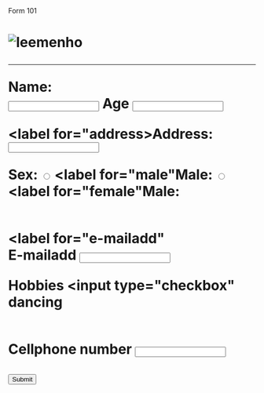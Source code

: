 <!DOCTYPE html>
<html lang="en">
<head>
  <meta charset=UTF"8">
  <meta name="viewport" content="widht=device=widht, initial-scale.8">
  <tittle>Form 101</tittle>
</head>
<body>
  <h1 align="leeminho-southkorean actor and singer"</h1>
  <img src==https://static.toiimg.com/thumb/msid-95488123,imgsize-22294,width-200,height-300,resizemode-6/95488123.jpg alt="leemenho">
  <hr>
  <label for="name">Name:</label><br>
  <input type="text" id="required surename">
  <label>Age</label>
  <input type=="text id="age" name="age"><br>
    
  <label for="address>Address:</label><br>
  <input type="text" id="address" name="address"><br>
  
  <label>Sex:</label>
  <input type="radio" id="male" name="Sex" value="Male">
  <label for="male"Male:</label>
  <input type="radio" id="female" name="sex" value="Female">
  <label for="female"Male:</label><br><br>
  
  <label for="e-mailadd" </label><br><label>E-mailadd</label>
  <input type="text" id="require surename">
        
  <label for="Hobbies">Hobbies</label>
  <input type="checkbox" <label for="reading">dancing</label><br><br>
  
  <label for="cellphone number">Cellphone number</label>
  <input type="text" id=cellphonenumber name="Cellphone number"> 
  <br>
  <br>
  <input type="submit">
      </form>
  </body>
  </html>
